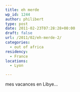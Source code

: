 ```yaml
---
title: eh merde
wp_id: 1244
author: philibert
type: post
date: 2011-02-23T07:28:28+00:00
draft: false
url: /2011/02/eh-merde-2/
categories:
  - out of africa
residency:
  - France
locations:
  - Lyon

---
```

mes vacances en Libye&#8230;
